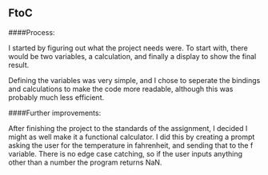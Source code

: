 ## FtoC

####Process:

I started by figuring out what the project needs were. To start with, there would be two variables, a calculation, and finally a display to show the final result. 

Defining the variables was very simple, and I chose to seperate the bindings and calculations to make the code more readable, although this was probably much less efficient. 

####Further improvements:

After finishing the project to the standards of the assignment, I decided I might as well make it a functional calculator. I did this by creating a prompt asking the user for the temperature in fahrenheit, and sending that to the f variable. There is no edge case catching, so if the user inputs anything other than a number the program returns NaN.